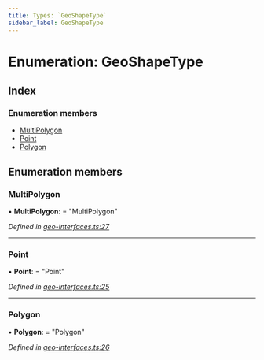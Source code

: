 ```yaml
---
title: Types: `GeoShapeType`
sidebar_label: GeoShapeType
---
```


# Enumeration: GeoShapeType

## Index

### Enumeration members

* [MultiPolygon](geoshapetype.md#multipolygon)
* [Point](geoshapetype.md#point)
* [Polygon](geoshapetype.md#polygon)

## Enumeration members

###  MultiPolygon

• **MultiPolygon**: = "MultiPolygon"

*Defined in [geo-interfaces.ts:27](https://github.com/terascope/teraslice/blob/f95bb5556/packages/types/src/geo-interfaces.ts#L27)*

___

###  Point

• **Point**: = "Point"

*Defined in [geo-interfaces.ts:25](https://github.com/terascope/teraslice/blob/f95bb5556/packages/types/src/geo-interfaces.ts#L25)*

___

###  Polygon

• **Polygon**: = "Polygon"

*Defined in [geo-interfaces.ts:26](https://github.com/terascope/teraslice/blob/f95bb5556/packages/types/src/geo-interfaces.ts#L26)*
